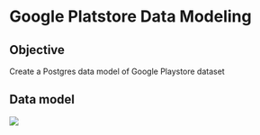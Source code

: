 # Google Platstore Data Modeling

## Objective

Create a Postgres data model of Google Playstore dataset

## Data model

![](https://user-images.githubusercontent.com/62965911/211293890-989192ad-eae8-45ca-b672-25b9192bb6af.svg)